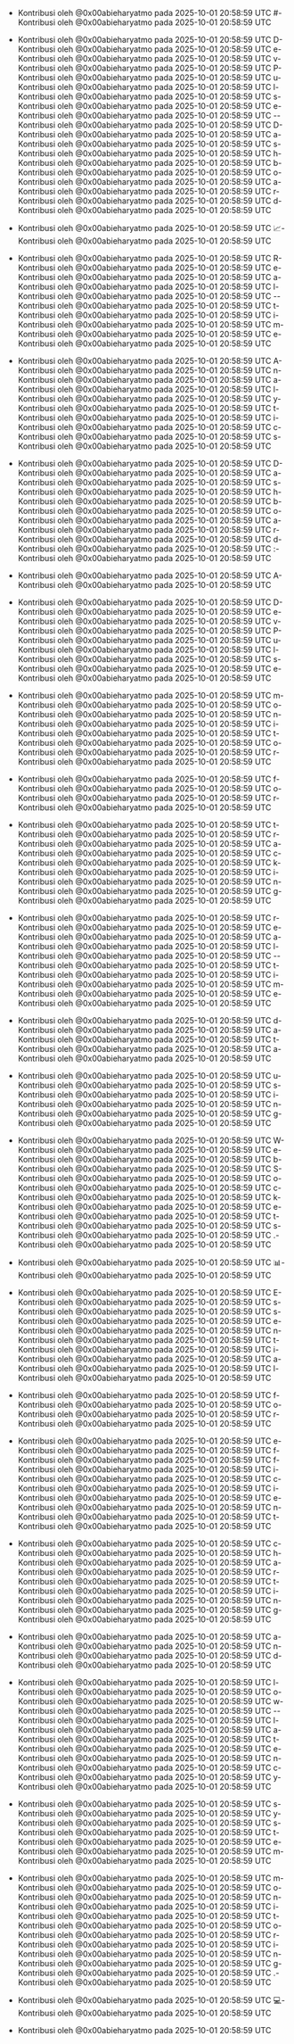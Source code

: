 - Kontribusi oleh @0x00abieharyatmo pada 2025-10-01 20:58:59 UTC
#- Kontribusi oleh @0x00abieharyatmo pada 2025-10-01 20:58:59 UTC
 - Kontribusi oleh @0x00abieharyatmo pada 2025-10-01 20:58:59 UTC
D- Kontribusi oleh @0x00abieharyatmo pada 2025-10-01 20:58:59 UTC
e- Kontribusi oleh @0x00abieharyatmo pada 2025-10-01 20:58:59 UTC
v- Kontribusi oleh @0x00abieharyatmo pada 2025-10-01 20:58:59 UTC
P- Kontribusi oleh @0x00abieharyatmo pada 2025-10-01 20:58:59 UTC
u- Kontribusi oleh @0x00abieharyatmo pada 2025-10-01 20:58:59 UTC
l- Kontribusi oleh @0x00abieharyatmo pada 2025-10-01 20:58:59 UTC
s- Kontribusi oleh @0x00abieharyatmo pada 2025-10-01 20:58:59 UTC
e- Kontribusi oleh @0x00abieharyatmo pada 2025-10-01 20:58:59 UTC
-- Kontribusi oleh @0x00abieharyatmo pada 2025-10-01 20:58:59 UTC
D- Kontribusi oleh @0x00abieharyatmo pada 2025-10-01 20:58:59 UTC
a- Kontribusi oleh @0x00abieharyatmo pada 2025-10-01 20:58:59 UTC
s- Kontribusi oleh @0x00abieharyatmo pada 2025-10-01 20:58:59 UTC
h- Kontribusi oleh @0x00abieharyatmo pada 2025-10-01 20:58:59 UTC
b- Kontribusi oleh @0x00abieharyatmo pada 2025-10-01 20:58:59 UTC
o- Kontribusi oleh @0x00abieharyatmo pada 2025-10-01 20:58:59 UTC
a- Kontribusi oleh @0x00abieharyatmo pada 2025-10-01 20:58:59 UTC
r- Kontribusi oleh @0x00abieharyatmo pada 2025-10-01 20:58:59 UTC
d- Kontribusi oleh @0x00abieharyatmo pada 2025-10-01 20:58:59 UTC

- Kontribusi oleh @0x00abieharyatmo pada 2025-10-01 20:58:59 UTC
📈- Kontribusi oleh @0x00abieharyatmo pada 2025-10-01 20:58:59 UTC
 - Kontribusi oleh @0x00abieharyatmo pada 2025-10-01 20:58:59 UTC
R- Kontribusi oleh @0x00abieharyatmo pada 2025-10-01 20:58:59 UTC
e- Kontribusi oleh @0x00abieharyatmo pada 2025-10-01 20:58:59 UTC
a- Kontribusi oleh @0x00abieharyatmo pada 2025-10-01 20:58:59 UTC
l- Kontribusi oleh @0x00abieharyatmo pada 2025-10-01 20:58:59 UTC
-- Kontribusi oleh @0x00abieharyatmo pada 2025-10-01 20:58:59 UTC
t- Kontribusi oleh @0x00abieharyatmo pada 2025-10-01 20:58:59 UTC
i- Kontribusi oleh @0x00abieharyatmo pada 2025-10-01 20:58:59 UTC
m- Kontribusi oleh @0x00abieharyatmo pada 2025-10-01 20:58:59 UTC
e- Kontribusi oleh @0x00abieharyatmo pada 2025-10-01 20:58:59 UTC
 - Kontribusi oleh @0x00abieharyatmo pada 2025-10-01 20:58:59 UTC
A- Kontribusi oleh @0x00abieharyatmo pada 2025-10-01 20:58:59 UTC
n- Kontribusi oleh @0x00abieharyatmo pada 2025-10-01 20:58:59 UTC
a- Kontribusi oleh @0x00abieharyatmo pada 2025-10-01 20:58:59 UTC
l- Kontribusi oleh @0x00abieharyatmo pada 2025-10-01 20:58:59 UTC
y- Kontribusi oleh @0x00abieharyatmo pada 2025-10-01 20:58:59 UTC
t- Kontribusi oleh @0x00abieharyatmo pada 2025-10-01 20:58:59 UTC
i- Kontribusi oleh @0x00abieharyatmo pada 2025-10-01 20:58:59 UTC
c- Kontribusi oleh @0x00abieharyatmo pada 2025-10-01 20:58:59 UTC
s- Kontribusi oleh @0x00abieharyatmo pada 2025-10-01 20:58:59 UTC
 - Kontribusi oleh @0x00abieharyatmo pada 2025-10-01 20:58:59 UTC
D- Kontribusi oleh @0x00abieharyatmo pada 2025-10-01 20:58:59 UTC
a- Kontribusi oleh @0x00abieharyatmo pada 2025-10-01 20:58:59 UTC
s- Kontribusi oleh @0x00abieharyatmo pada 2025-10-01 20:58:59 UTC
h- Kontribusi oleh @0x00abieharyatmo pada 2025-10-01 20:58:59 UTC
b- Kontribusi oleh @0x00abieharyatmo pada 2025-10-01 20:58:59 UTC
o- Kontribusi oleh @0x00abieharyatmo pada 2025-10-01 20:58:59 UTC
a- Kontribusi oleh @0x00abieharyatmo pada 2025-10-01 20:58:59 UTC
r- Kontribusi oleh @0x00abieharyatmo pada 2025-10-01 20:58:59 UTC
d- Kontribusi oleh @0x00abieharyatmo pada 2025-10-01 20:58:59 UTC
:- Kontribusi oleh @0x00abieharyatmo pada 2025-10-01 20:58:59 UTC
 - Kontribusi oleh @0x00abieharyatmo pada 2025-10-01 20:58:59 UTC
A- Kontribusi oleh @0x00abieharyatmo pada 2025-10-01 20:58:59 UTC
 - Kontribusi oleh @0x00abieharyatmo pada 2025-10-01 20:58:59 UTC
D- Kontribusi oleh @0x00abieharyatmo pada 2025-10-01 20:58:59 UTC
e- Kontribusi oleh @0x00abieharyatmo pada 2025-10-01 20:58:59 UTC
v- Kontribusi oleh @0x00abieharyatmo pada 2025-10-01 20:58:59 UTC
P- Kontribusi oleh @0x00abieharyatmo pada 2025-10-01 20:58:59 UTC
u- Kontribusi oleh @0x00abieharyatmo pada 2025-10-01 20:58:59 UTC
l- Kontribusi oleh @0x00abieharyatmo pada 2025-10-01 20:58:59 UTC
s- Kontribusi oleh @0x00abieharyatmo pada 2025-10-01 20:58:59 UTC
e- Kontribusi oleh @0x00abieharyatmo pada 2025-10-01 20:58:59 UTC
 - Kontribusi oleh @0x00abieharyatmo pada 2025-10-01 20:58:59 UTC
m- Kontribusi oleh @0x00abieharyatmo pada 2025-10-01 20:58:59 UTC
o- Kontribusi oleh @0x00abieharyatmo pada 2025-10-01 20:58:59 UTC
n- Kontribusi oleh @0x00abieharyatmo pada 2025-10-01 20:58:59 UTC
i- Kontribusi oleh @0x00abieharyatmo pada 2025-10-01 20:58:59 UTC
t- Kontribusi oleh @0x00abieharyatmo pada 2025-10-01 20:58:59 UTC
o- Kontribusi oleh @0x00abieharyatmo pada 2025-10-01 20:58:59 UTC
r- Kontribusi oleh @0x00abieharyatmo pada 2025-10-01 20:58:59 UTC
 - Kontribusi oleh @0x00abieharyatmo pada 2025-10-01 20:58:59 UTC
f- Kontribusi oleh @0x00abieharyatmo pada 2025-10-01 20:58:59 UTC
o- Kontribusi oleh @0x00abieharyatmo pada 2025-10-01 20:58:59 UTC
r- Kontribusi oleh @0x00abieharyatmo pada 2025-10-01 20:58:59 UTC
 - Kontribusi oleh @0x00abieharyatmo pada 2025-10-01 20:58:59 UTC
t- Kontribusi oleh @0x00abieharyatmo pada 2025-10-01 20:58:59 UTC
r- Kontribusi oleh @0x00abieharyatmo pada 2025-10-01 20:58:59 UTC
a- Kontribusi oleh @0x00abieharyatmo pada 2025-10-01 20:58:59 UTC
c- Kontribusi oleh @0x00abieharyatmo pada 2025-10-01 20:58:59 UTC
k- Kontribusi oleh @0x00abieharyatmo pada 2025-10-01 20:58:59 UTC
i- Kontribusi oleh @0x00abieharyatmo pada 2025-10-01 20:58:59 UTC
n- Kontribusi oleh @0x00abieharyatmo pada 2025-10-01 20:58:59 UTC
g- Kontribusi oleh @0x00abieharyatmo pada 2025-10-01 20:58:59 UTC
 - Kontribusi oleh @0x00abieharyatmo pada 2025-10-01 20:58:59 UTC
r- Kontribusi oleh @0x00abieharyatmo pada 2025-10-01 20:58:59 UTC
e- Kontribusi oleh @0x00abieharyatmo pada 2025-10-01 20:58:59 UTC
a- Kontribusi oleh @0x00abieharyatmo pada 2025-10-01 20:58:59 UTC
l- Kontribusi oleh @0x00abieharyatmo pada 2025-10-01 20:58:59 UTC
-- Kontribusi oleh @0x00abieharyatmo pada 2025-10-01 20:58:59 UTC
t- Kontribusi oleh @0x00abieharyatmo pada 2025-10-01 20:58:59 UTC
i- Kontribusi oleh @0x00abieharyatmo pada 2025-10-01 20:58:59 UTC
m- Kontribusi oleh @0x00abieharyatmo pada 2025-10-01 20:58:59 UTC
e- Kontribusi oleh @0x00abieharyatmo pada 2025-10-01 20:58:59 UTC
 - Kontribusi oleh @0x00abieharyatmo pada 2025-10-01 20:58:59 UTC
d- Kontribusi oleh @0x00abieharyatmo pada 2025-10-01 20:58:59 UTC
a- Kontribusi oleh @0x00abieharyatmo pada 2025-10-01 20:58:59 UTC
t- Kontribusi oleh @0x00abieharyatmo pada 2025-10-01 20:58:59 UTC
a- Kontribusi oleh @0x00abieharyatmo pada 2025-10-01 20:58:59 UTC
 - Kontribusi oleh @0x00abieharyatmo pada 2025-10-01 20:58:59 UTC
u- Kontribusi oleh @0x00abieharyatmo pada 2025-10-01 20:58:59 UTC
s- Kontribusi oleh @0x00abieharyatmo pada 2025-10-01 20:58:59 UTC
i- Kontribusi oleh @0x00abieharyatmo pada 2025-10-01 20:58:59 UTC
n- Kontribusi oleh @0x00abieharyatmo pada 2025-10-01 20:58:59 UTC
g- Kontribusi oleh @0x00abieharyatmo pada 2025-10-01 20:58:59 UTC
 - Kontribusi oleh @0x00abieharyatmo pada 2025-10-01 20:58:59 UTC
W- Kontribusi oleh @0x00abieharyatmo pada 2025-10-01 20:58:59 UTC
e- Kontribusi oleh @0x00abieharyatmo pada 2025-10-01 20:58:59 UTC
b- Kontribusi oleh @0x00abieharyatmo pada 2025-10-01 20:58:59 UTC
S- Kontribusi oleh @0x00abieharyatmo pada 2025-10-01 20:58:59 UTC
o- Kontribusi oleh @0x00abieharyatmo pada 2025-10-01 20:58:59 UTC
c- Kontribusi oleh @0x00abieharyatmo pada 2025-10-01 20:58:59 UTC
k- Kontribusi oleh @0x00abieharyatmo pada 2025-10-01 20:58:59 UTC
e- Kontribusi oleh @0x00abieharyatmo pada 2025-10-01 20:58:59 UTC
t- Kontribusi oleh @0x00abieharyatmo pada 2025-10-01 20:58:59 UTC
s- Kontribusi oleh @0x00abieharyatmo pada 2025-10-01 20:58:59 UTC
.- Kontribusi oleh @0x00abieharyatmo pada 2025-10-01 20:58:59 UTC
 - Kontribusi oleh @0x00abieharyatmo pada 2025-10-01 20:58:59 UTC
📊- Kontribusi oleh @0x00abieharyatmo pada 2025-10-01 20:58:59 UTC
 - Kontribusi oleh @0x00abieharyatmo pada 2025-10-01 20:58:59 UTC
E- Kontribusi oleh @0x00abieharyatmo pada 2025-10-01 20:58:59 UTC
s- Kontribusi oleh @0x00abieharyatmo pada 2025-10-01 20:58:59 UTC
s- Kontribusi oleh @0x00abieharyatmo pada 2025-10-01 20:58:59 UTC
e- Kontribusi oleh @0x00abieharyatmo pada 2025-10-01 20:58:59 UTC
n- Kontribusi oleh @0x00abieharyatmo pada 2025-10-01 20:58:59 UTC
t- Kontribusi oleh @0x00abieharyatmo pada 2025-10-01 20:58:59 UTC
i- Kontribusi oleh @0x00abieharyatmo pada 2025-10-01 20:58:59 UTC
a- Kontribusi oleh @0x00abieharyatmo pada 2025-10-01 20:58:59 UTC
l- Kontribusi oleh @0x00abieharyatmo pada 2025-10-01 20:58:59 UTC
 - Kontribusi oleh @0x00abieharyatmo pada 2025-10-01 20:58:59 UTC
f- Kontribusi oleh @0x00abieharyatmo pada 2025-10-01 20:58:59 UTC
o- Kontribusi oleh @0x00abieharyatmo pada 2025-10-01 20:58:59 UTC
r- Kontribusi oleh @0x00abieharyatmo pada 2025-10-01 20:58:59 UTC
 - Kontribusi oleh @0x00abieharyatmo pada 2025-10-01 20:58:59 UTC
e- Kontribusi oleh @0x00abieharyatmo pada 2025-10-01 20:58:59 UTC
f- Kontribusi oleh @0x00abieharyatmo pada 2025-10-01 20:58:59 UTC
f- Kontribusi oleh @0x00abieharyatmo pada 2025-10-01 20:58:59 UTC
i- Kontribusi oleh @0x00abieharyatmo pada 2025-10-01 20:58:59 UTC
c- Kontribusi oleh @0x00abieharyatmo pada 2025-10-01 20:58:59 UTC
i- Kontribusi oleh @0x00abieharyatmo pada 2025-10-01 20:58:59 UTC
e- Kontribusi oleh @0x00abieharyatmo pada 2025-10-01 20:58:59 UTC
n- Kontribusi oleh @0x00abieharyatmo pada 2025-10-01 20:58:59 UTC
t- Kontribusi oleh @0x00abieharyatmo pada 2025-10-01 20:58:59 UTC
 - Kontribusi oleh @0x00abieharyatmo pada 2025-10-01 20:58:59 UTC
c- Kontribusi oleh @0x00abieharyatmo pada 2025-10-01 20:58:59 UTC
h- Kontribusi oleh @0x00abieharyatmo pada 2025-10-01 20:58:59 UTC
a- Kontribusi oleh @0x00abieharyatmo pada 2025-10-01 20:58:59 UTC
r- Kontribusi oleh @0x00abieharyatmo pada 2025-10-01 20:58:59 UTC
t- Kontribusi oleh @0x00abieharyatmo pada 2025-10-01 20:58:59 UTC
i- Kontribusi oleh @0x00abieharyatmo pada 2025-10-01 20:58:59 UTC
n- Kontribusi oleh @0x00abieharyatmo pada 2025-10-01 20:58:59 UTC
g- Kontribusi oleh @0x00abieharyatmo pada 2025-10-01 20:58:59 UTC
 - Kontribusi oleh @0x00abieharyatmo pada 2025-10-01 20:58:59 UTC
a- Kontribusi oleh @0x00abieharyatmo pada 2025-10-01 20:58:59 UTC
n- Kontribusi oleh @0x00abieharyatmo pada 2025-10-01 20:58:59 UTC
d- Kontribusi oleh @0x00abieharyatmo pada 2025-10-01 20:58:59 UTC
 - Kontribusi oleh @0x00abieharyatmo pada 2025-10-01 20:58:59 UTC
l- Kontribusi oleh @0x00abieharyatmo pada 2025-10-01 20:58:59 UTC
o- Kontribusi oleh @0x00abieharyatmo pada 2025-10-01 20:58:59 UTC
w- Kontribusi oleh @0x00abieharyatmo pada 2025-10-01 20:58:59 UTC
-- Kontribusi oleh @0x00abieharyatmo pada 2025-10-01 20:58:59 UTC
l- Kontribusi oleh @0x00abieharyatmo pada 2025-10-01 20:58:59 UTC
a- Kontribusi oleh @0x00abieharyatmo pada 2025-10-01 20:58:59 UTC
t- Kontribusi oleh @0x00abieharyatmo pada 2025-10-01 20:58:59 UTC
e- Kontribusi oleh @0x00abieharyatmo pada 2025-10-01 20:58:59 UTC
n- Kontribusi oleh @0x00abieharyatmo pada 2025-10-01 20:58:59 UTC
c- Kontribusi oleh @0x00abieharyatmo pada 2025-10-01 20:58:59 UTC
y- Kontribusi oleh @0x00abieharyatmo pada 2025-10-01 20:58:59 UTC
 - Kontribusi oleh @0x00abieharyatmo pada 2025-10-01 20:58:59 UTC
s- Kontribusi oleh @0x00abieharyatmo pada 2025-10-01 20:58:59 UTC
y- Kontribusi oleh @0x00abieharyatmo pada 2025-10-01 20:58:59 UTC
s- Kontribusi oleh @0x00abieharyatmo pada 2025-10-01 20:58:59 UTC
t- Kontribusi oleh @0x00abieharyatmo pada 2025-10-01 20:58:59 UTC
e- Kontribusi oleh @0x00abieharyatmo pada 2025-10-01 20:58:59 UTC
m- Kontribusi oleh @0x00abieharyatmo pada 2025-10-01 20:58:59 UTC
 - Kontribusi oleh @0x00abieharyatmo pada 2025-10-01 20:58:59 UTC
m- Kontribusi oleh @0x00abieharyatmo pada 2025-10-01 20:58:59 UTC
o- Kontribusi oleh @0x00abieharyatmo pada 2025-10-01 20:58:59 UTC
n- Kontribusi oleh @0x00abieharyatmo pada 2025-10-01 20:58:59 UTC
i- Kontribusi oleh @0x00abieharyatmo pada 2025-10-01 20:58:59 UTC
t- Kontribusi oleh @0x00abieharyatmo pada 2025-10-01 20:58:59 UTC
o- Kontribusi oleh @0x00abieharyatmo pada 2025-10-01 20:58:59 UTC
r- Kontribusi oleh @0x00abieharyatmo pada 2025-10-01 20:58:59 UTC
i- Kontribusi oleh @0x00abieharyatmo pada 2025-10-01 20:58:59 UTC
n- Kontribusi oleh @0x00abieharyatmo pada 2025-10-01 20:58:59 UTC
g- Kontribusi oleh @0x00abieharyatmo pada 2025-10-01 20:58:59 UTC
.- Kontribusi oleh @0x00abieharyatmo pada 2025-10-01 20:58:59 UTC
 - Kontribusi oleh @0x00abieharyatmo pada 2025-10-01 20:58:59 UTC
💻- Kontribusi oleh @0x00abieharyatmo pada 2025-10-01 20:58:59 UTC

- Kontribusi oleh @0x00abieharyatmo pada 2025-10-01 20:58:59 UTC
